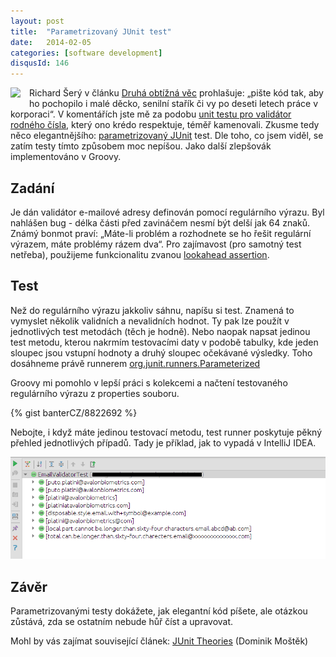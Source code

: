 ```yaml
---
layout: post
title:  "Parametrizovaný JUnit test"
date:   2014-02-05
categories: [software development]
disqusId: 146
---
```

<div style="float: left; margin: 0 1em 1em 0; text-align: center;"><a href="http://openclipart.org/detail/29641/quality-control:-approved-by-stijnbern-29641"><img src="https://openclipart.org/image/150px/svg_to_png/29641/1267371838.png" /></a></div>Richard Šerý v článku <a href="http://www.aspectworks.com/2014/02/druha-obtizna-vec">Druhá obtížná věc</a> prohlašuje: „pište kód tak, aby ho pochopilo i malé děcko, senilní stařík či vy po deseti letech práce v korporaci“. V komentářích jste mě za podobu <a href="/item/113">unit testu pro validátor rodného čísla</a>, který ono krédo respektuje, téměř kamenovali. Zkusme tedy něco elegantnějšího: <a href="http://junit.org/javadoc/latest/org/junit/runners/Parameterized.html">parametrizovaný JUnit</a> test. Dle toho, co jsem viděl, se zatím testy tímto způsobem moc nepíšou. Jako další zlepšovák implementováno v Groovy.
<!--more-->

Zadání
------

Je dán validátor e-mailové adresy definován pomocí regulárního výrazu. Byl nahlášen bug - délka části před zavináčem nesmí být delší jak 64&nbsp;znaků. Známý bonmot praví: „Máte-li problém a rozhodnete se ho řešit regulární výrazem, máte problémy rázem dva“. Pro zajímavost (pro samotný test netřeba), použijeme funkcionalitu zvanou <a href="http://www.regular-expressions.info/lookaround.html">lookahead assertion</a>.

Test
------

Než do regulárního výrazu jakkoliv sáhnu, napíšu si test. Znamená to vymyslet několik validních a nevalidních hodnot. Ty pak lze použít v jednotlivých test metodách (těch je hodně). Nebo naopak napsat jedinou test metodu, kterou nakrmím testovacími daty v podobě tabulky, kde jeden sloupec jsou vstupní hodnoty a druhý sloupec očekávané výsledky. Toho dosáhneme právě runnerem  <a href="http://junit.org/javadoc/latest/org/junit/runners/Parameterized.html">org.junit.runners.Parameterized</a>

Groovy mi pomohlo v lepší práci s kolekcemi a načtení testovaného regulárního výrazu z properties souboru.

{% gist banterCZ/8822692 %}

Nebojte, i když máte jedinou testovací metodu, test runner poskytuje pěkný přehled 
jednotlivých 
případů. 
Tady je příklad, jak to vypadá v IntelliJ IDEA.

![](/assets/2014-02-05/20140205-idea.png)

Závěr
------

Parametrizovanými testy dokážete, jak elegantní kód píšete, ale otázkou zůstává, zda se ostatním nebude hůř číst a upravovat.

Mohl by vás zajímat související článek: <a href="http://www.dominik-mostek.cz/blog/junit-theories/">JUnit Theories</a> (Dominik Moštěk)